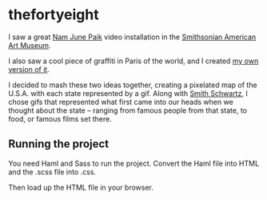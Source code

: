 thefortyeight
=============

I saw a great [Nam June Paik](http://en.wikipedia.org/wiki/Nam_June_Paik) video installation in the [Smithsonian American Art Museum](http://en.wikipedia.org/wiki/Smithsonian_American_Art_Museum).

I also saw a cool piece of graffiti in Paris of the world, and I created [my own version of it](http://codepen.io/malrase/details/bvHhi/).

I decided to mash these two ideas together, creating a pixelated map of the U.S.A. with each state represented by a gif. Along with [Smith Schwartz](https://github.com/smithschwartz), I chose gifs that represented what first came into our heads when we thought about the state – ranging from famous people from that state, to food, or famous films set there.


## Running the project

You need Haml and Sass to run the project. Convert the Haml file into HTML and the .scss file into .css. 

Then load up the HTML file in your browser. 
